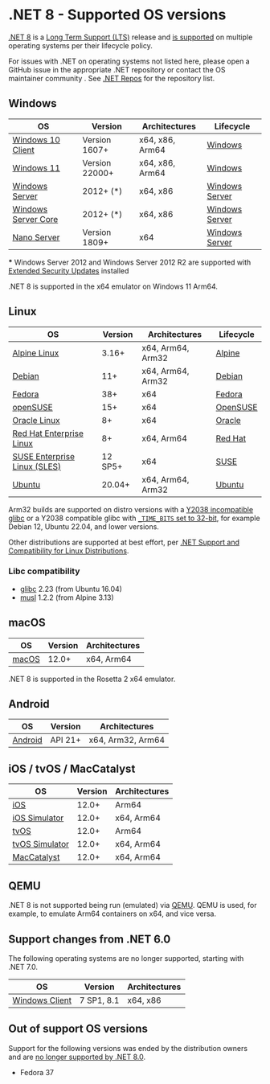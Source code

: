 # .NET 8 - Supported OS versions

[.NET 8](README.md) is a [Long Term Support (LTS)](../../release-policies.md) release and [is supported](../../microsoft-support.md) on multiple operating systems per their lifecycle policy.

For issues with .NET on operating systems not listed here, please open a GitHub issue in the appropriate .NET repository or contact the OS maintainer community . See [.NET Repos](../../Documentation/core-repos.md) for the repository list.

## Windows

OS                                    | Version                 | Architectures   | Lifecycle
--------------------------------------|-------------------------|-----------------|----------
[Windows 10 Client][Windows-client]   | Version 1607+           | x64, x86, Arm64 | [Windows][Windows-lifecycle]
[Windows 11][Windows-client]          | Version 22000+          | x64, x86, Arm64 | [Windows][Windows-lifecycle]
[Windows Server][Windows-Server]      | 2012+ (*)               | x64, x86        | [Windows Server][Windows-Server-lifecycle]
[Windows Server Core][Windows-Server] | 2012+ (*)               | x64, x86        | [Windows Server][Windows-Server-lifecycle]
[Nano Server][Nano-Server]            | Version 1809+           | x64             | [Windows Server][Windows-Server-lifecycle]

**\*** Windows Server 2012 and Windows Server 2012 R2 are supported with [Extended Security Updates](https://learn.microsoft.com/windows-server/get-started/extended-security-updates-overview) installed

[Windows-client]: https://www.microsoft.com/windows/
[Windows-lifecycle]: https://support.microsoft.com/help/13853/windows-lifecycle-fact-sheet
[win-client-docker]: https://hub.docker.com/_/microsoft-windows
[Windows-Server-lifecycle]: https://learn.microsoft.com/windows-server/get-started/windows-server-release-info
[Nano-Server]: https://learn.microsoft.com/windows-server/get-started/getting-started-with-nano-server
[Windows-Server]: https://learn.microsoft.com/windows-server/

.NET 8 is supported in the x64 emulator on Windows 11 Arm64.

## Linux

OS                                    | Version               | Architectures     | Lifecycle
--------------------------------------|-----------------------|-------------------|----------
[Alpine Linux][Alpine]                | 3.16+                 | x64, Arm64, Arm32 | [Alpine][Alpine-lifecycle]
[Debian][Debian]                      | 11+                   | x64, Arm64, Arm32 | [Debian][Debian-lifecycle]
[Fedora][Fedora]                      | 38+                   | x64               | [Fedora][Fedora-lifecycle]
[openSUSE][OpenSUSE]                  | 15+                   | x64               | [OpenSUSE][OpenSUSE-lifecycle]
[Oracle Linux][Oracle-Linux]          | 8+                    | x64               | [Oracle][Oracle-lifecycle]
[Red Hat Enterprise Linux][RHEL]      | 8+                    | x64, Arm64        | [Red Hat][RHEL-lifecycle]
[SUSE Enterprise Linux (SLES)][SLES]  | 12 SP5+               | x64               | [SUSE][SLES-lifecycle]
[Ubuntu][Ubuntu]                      | 20.04+                | x64, Arm64, Arm32 | [Ubuntu][Ubuntu-lifecycle]

Arm32 builds are supported on distro versions with a [Y2038 incompatible glibc](https://github.com/dotnet/core/discussions/9285) or a Y2038 compatible glibc with [`_TIME_BITS` set to 32-bit](https://www.gnu.org/software/libc/manual/html_node/Feature-Test-Macros.html#index-_005fTIME_005fBITS), for example Debian 12, Ubuntu 22.04, and lower versions.

Other distributions are supported at best effort, per [.NET Support and Compatibility for Linux Distributions](../../linux-support.md).

### Libc compatibility

- [glibc][glibc] 2.23 (from Ubuntu 16.04)
- [musl][musl] 1.2.2 (from Alpine 3.13)

[Alpine]: https://alpinelinux.org/
[Alpine-lifecycle]: https://alpinelinux.org/releases/
[CentOS]: https://www.centos.org/
[CentOS-lifecycle]:https://wiki.centos.org/FAQ/General
[CentOS-docker]: https://hub.docker.com/_/centos
[CentOS-pm]: https://learn.microsoft.com/dotnet/core/install/linux-package-manager-centos8
[Debian]: https://www.debian.org/
[Debian-lifecycle]: https://wiki.debian.org/DebianReleases
[Debian-pm]: https://learn.microsoft.com/dotnet/core/install/linux-package-manager-debian10
[Fedora]: https://getfedora.org/
[Fedora-lifecycle]: https://fedoraproject.org/wiki/End_of_life
[Fedora-docker]: https://hub.docker.com/_/fedora
[Fedora-msft-pm]: https://learn.microsoft.com/dotnet/core/install/linux-package-manager-fedora32
[Fedora-pm]: https://fedoraproject.org/wiki/DotNet
[OpenSUSE]: https://opensuse.org/
[OpenSUSE-lifecycle]: https://en.opensuse.org/Lifetime
[OpenSUSE-docker]: https://hub.docker.com/r/opensuse/leap
[OpenSUSE-pm]: https://learn.microsoft.com/dotnet/core/install/linux-package-manager-opensuse15
[Oracle-Linux]: https://www.oracle.com/linux/
[Oracle-Lifecycle]: https://www.oracle.com/a/ocom/docs/elsp-lifetime-069338.pdf
[RHEL]: https://www.redhat.com/en/technologies/linux-platforms/enterprise-linux
[RHEL-lifecycle]: https://access.redhat.com/support/policy/updates/errata/
[RHEL-msft-pm]: https://learn.microsoft.com/dotnet/core/install/linux-package-manager-rhel8
[RHEL-pm]: https://access.redhat.com/documentation/en-us/red_hat_enterprise_linux/8/html/developing_.net_applications_in_rhel_8/using-net-core-on-rhel_gsg#installing-net-core_gsg
[SLES]: https://www.suse.com/products/server/
[SLES-lifecycle]: https://www.suse.com/lifecycle/
[SLES-pm]: https://learn.microsoft.com/dotnet/core/install/linux-package-manager-sles15
[Ubuntu]: https://ubuntu.com/
[Ubuntu-lifecycle]: https://wiki.ubuntu.com/Releases
[Ubuntu-pm]: https://learn.microsoft.com/dotnet/core/install/linux-package-manager-ubuntu-2004
[glibc]: https://www.gnu.org/software/libc/
[musl]: https://musl.libc.org/

## macOS

OS                            | Version                   | Architectures     |
------------------------------|---------------------------|-------------------|
[macOS][macOS]                | 12.0+                     | x64, Arm64        |

.NET 8 is supported in the Rosetta 2 x64 emulator.

[macOS]: https://support.apple.com/macos

## Android

OS                            | Version                 | Architectures     |
------------------------------|-------------------------|-------------------|
[Android][Android]            | API 21+                 | x64, Arm32, Arm64 |

[Android]: https://support.google.com/android

## iOS / tvOS / MacCatalyst

OS                            | Version                 | Architectures     |
------------------------------|-------------------------|-------------------|
[iOS][iOS]                    | 12.0+                   | Arm64             |
[iOS Simulator][iOS]          | 12.0+                   | x64, Arm64        |
[tvOS][tvOS]                  | 12.0+                   | Arm64             |
[tvOS Simulator][tvOS]        | 12.0+                   | x64, Arm64        |
[MacCatalyst][macOS]          | 12.0+                   | x64, Arm64        |

[iOS]: https://support.apple.com/ios
[tvOS]: https://support.apple.com/apple-tv

## QEMU

.NET 8 is not supported being run (emulated) via [QEMU](https://www.qemu.org/). QEMU is used, for example, to emulate Arm64 containers on x64, and vice versa.

## Support changes from .NET 6.0

The following operating systems are no longer supported, starting with .NET 7.0.

OS                                    | Version                 | Architectures     |
--------------------------------------|-------------------------|-------------------|
[Windows Client][Windows-client]      | 7 SP1, 8.1      | x64, x86          |

## Out of support OS versions

Support for the following versions was ended by the distribution owners and are [no longer supported by .NET 8.0][OS-lifecycle-policy].

- Fedora 37

[OS-lifecycle-policy]: https://github.com/dotnet/core/blob/main/os-lifecycle-policy.md
